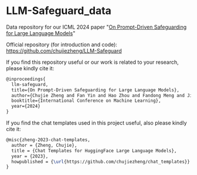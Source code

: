 # LLM-Safeguard_data

Data repository for our ICML 2024 paper "[On Prompt-Driven Safeguarding for Large Language Models](https://arxiv.org/abs/2401.18018)"

Official repository (for introduction and code): https://github.com/chujiezheng/LLM-Safeguard

If you find this repository useful or our work is related to your research, please kindly cite it:

```latex
@inproceedings{
  llm-safeguard,
  title={On Prompt-Driven Safeguarding for Large Language Models},
  author={Chujie Zheng and Fan Yin and Hao Zhou and Fandong Meng and Jie Zhou and Kai-Wei Chang and Minlie Huang and Nanyun Peng},
  booktitle={International Conference on Machine Learning},
  year={2024}
}
```

If you find the chat templates used in this project useful, also please kindly cite it:

```latex
@misc{zheng-2023-chat-templates,
  author = {Zheng, Chujie},
  title = {Chat Templates for HuggingFace Large Language Models},
  year = {2023},
  howpublished = {\url{https://github.com/chujiezheng/chat_templates}}
}
```
